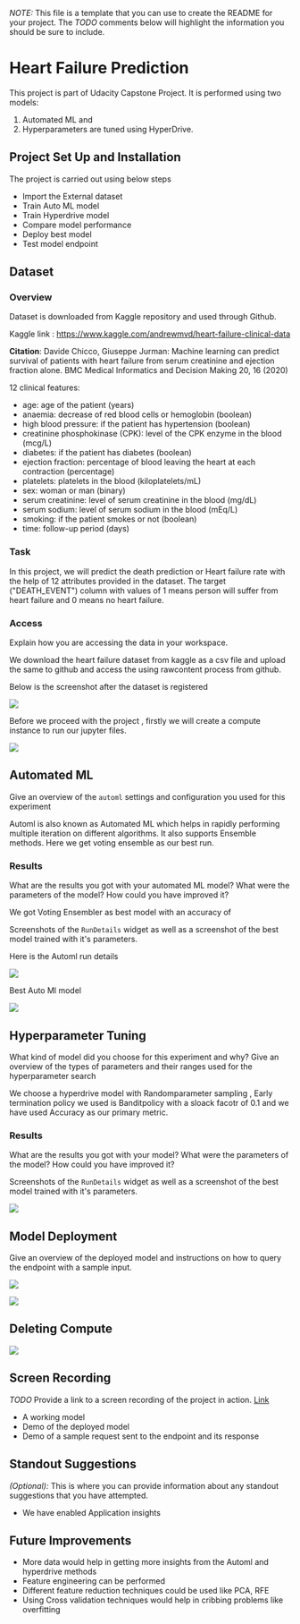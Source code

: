 *NOTE:* This file is a template that you can use to create the README for your project. The *TODO* comments below will highlight the information you should be sure to include.

# Heart Failure Prediction

This project is part of Udacity Capstone Project.  It is performed using two models:

1. Automated ML and
2. Hyperparameters are tuned using HyperDrive.

## Project Set Up and Installation

The project is carried out using below steps

- Import the External dataset
- Train Auto ML model
- Train Hyperdrive model
- Compare model performance
- Deploy best model
- Test model endpoint

## Dataset

### Overview

Dataset is downloaded from Kaggle repository and used through Github.

Kaggle link : https://www.kaggle.com/andrewmvd/heart-failure-clinical-data

**Citation**: Davide Chicco, Giuseppe Jurman: Machine learning can predict survival of patients with heart failure from serum creatinine and ejection fraction alone. BMC Medical Informatics and Decision Making 20, 16 (2020)

12 clinical features:

- age: age of the patient (years)
- anaemia: decrease of red blood cells or hemoglobin (boolean)
- high blood pressure: if the patient has hypertension (boolean)
- creatinine phosphokinase (CPK): level of the CPK enzyme in the blood (mcg/L)
- diabetes: if the patient has diabetes (boolean)
- ejection fraction: percentage of blood leaving the heart at each contraction (percentage)
- platelets: platelets in the blood (kiloplatelets/mL)
- sex: woman or man (binary)
- serum creatinine: level of serum creatinine in the blood (mg/dL)
- serum sodium: level of serum sodium in the blood (mEq/L)
- smoking: if the patient smokes or not (boolean)
- time: follow-up period (days)

### Task

In this project, we will predict the death prediction or Heart failure rate with the help of 12 attributes provided in the dataset. The target ("DEATH_EVENT") column with values of 1 means person will suffer from heart failure and 0 means no heart failure.


### Access
 Explain how you are accessing the data in your workspace.

We download the heart failure dataset from kaggle as a csv file and upload the same to github and access the using rawcontent process from github.

Below is the screenshot after the dataset is registered

![](https://github.com/Aishwaryasasanapuri/Udacity---AzureML-Capstone-project/blob/main/Screenshots/Dataset.JPG)

Before we proceed with the project , firstly we will create a compute instance to run our jupyter files. 

![](https://github.com/Aishwaryasasanapuri/Udacity---AzureML-Capstone-project/blob/main/Screenshots/Capture.JPG)

## Automated ML
 Give an overview of the `automl` settings and configuration you used for this experiment

Automl is also known as Automated ML which helps in rapidly performing multiple iteration on different algorithms. It also supports Ensemble methods. Here we get voting ensemble as our best run.

### Results
 What are the results you got with your automated ML model? What were the parameters of the model? How could you have improved it?

We got Voting Ensembler as best model with an accuracy of 

Screenshots of the `RunDetails` widget as well as a screenshot of the best model trained with it's parameters.

Here is the Automl run details

![](https://github.com/Aishwaryasasanapuri/Udacity---AzureML-Capstone-project/blob/main/Screenshots/Automl_runs.JPG)

Best Auto Ml model

![](https://github.com/Aishwaryasasanapuri/Udacity---AzureML-Capstone-project/blob/main/Screenshots/Aml_bestmodel.JPG)


## Hyperparameter Tuning
 What kind of model did you choose for this experiment and why? Give an overview of the types of parameters and their ranges used for the hyperparameter search

We choose a hyperdrive model with Randomparameter sampling , Early termination policy we used is Banditpolicy with a sloack facotr of 0.1 and we have used Accuracy as our primary metric.

### Results
What are the results you got with your model? What were the parameters of the model? How could you have improved it?

Screenshots of the `RunDetails` widget as well as a screenshot of the best model trained with it's parameters.

![](https://github.com/Aishwaryasasanapuri/Udacity---AzureML-Capstone-project/blob/main/Screenshots/hyperparameter_run.JPG)

## Model Deployment
 Give an overview of the deployed model and instructions on how to query the endpoint with a sample input.
 
![](https://github.com/Aishwaryasasanapuri/Udacity---AzureML-Capstone-project/blob/main/Screenshots/Screenshots/hd_endpoint.JPG)
 
![](https://github.com/Aishwaryasasanapuri/Udacity---AzureML-Capstone-project/blob/main/Screenshots/hd_endpoint2.JPG)

## Deleting Compute

![](https://github.com/Aishwaryasasanapuri/Udacity---AzureML-Capstone-project/blob/main/Screenshots/deleting_compute.JPG)

## Screen Recording
*TODO* Provide a link to a screen recording of the project in action. [Link](https://youtu.be/YTVtDq_TgsQ)

- A working model
- Demo of the deployed  model
- Demo of a sample request sent to the endpoint and its response

## Standout Suggestions
*(Optional):* This is where you can provide information about any standout suggestions that you have attempted.

- We have enabled Application insights

## Future Improvements

- More data would help in getting more insights from the Automl and hyperdrive methods
- Feature engineering can be performed
- Different feature reduction techniques could be used like PCA, RFE 
- Using Cross validation techniques would help in cribbing problems like overfitting
